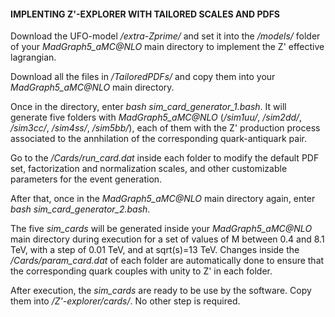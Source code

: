 #### IMPLENTING Z'-EXPLORER WITH TAILORED SCALES AND PDFS



Download the UFO-model */extra-Zprime/* and set it into the */models/* folder of your *MadGraph5_aMC@NLO* main directory to implement the Z' effective lagrangian. 

Download all the files in */TailoredPDFs/*  and copy them into your *MadGraph5_aMC@NLO* main directory. 

Once in the directory, enter *bash sim_card_generator_1.bash*. It will generate five folders with *MadGraph5_aMC@NLO* (*/sim1uu/*, */sim2dd/*, */sim3cc/*, */sim4ss/*, */sim5bb/*), each of them with the Z' production process associated to the annhilation of the corresponding quark-antiquark pair. 

Go to the */Cards/run_card.dat* inside each folder to modify the default PDF set, factorization and normalization scales, and other customizable parameters for
the event generation. 

After that, once in the *MadGraph5_aMC@NLO* main directory again, enter *bash sim_card_generator_2.bash*.

The five *sim_cards* will be generated inside your *MadGraph5_aMC@NLO* main directory during execution for a set of values of M between 0.4 and 8.1 TeV, 
with a step of 0.01 TeV, and at sqrt(s)=13 TeV. Changes inside the */Cards/param_card.dat* of each folder are automatically done to ensure that the
corresponding quark couples with unity to Z' in each folder. 

After execution, the *sim_cards* are ready to be use by the software. Copy them into */Z'-explorer/cards/*. No other step is required.





































